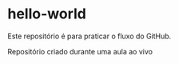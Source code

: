 # hello-world
Este repositório é para praticar o fluxo do GitHub.

Repositório criado durante uma aula ao vivo
